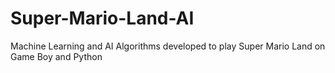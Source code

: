 # Super-Mario-Land-AI
 Machine Learning and AI Algorithms developed to play Super Mario Land on Game Boy and Python
